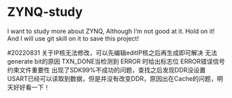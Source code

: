 # ZYNQ-study
I want to study more about ZYNQ, Although I‘m not good at it. Hold on it! And I will use git skill on it to save this project!

#20220831
关于IP核无法修改，可以先编辑editIP核之后再生成即可解决
无法generate bit的原因
TXN_DONE当检测到 ERROR 时给出标志位
ERROR错误信号
约束文件重要性
出现了SDK99%不成功的问题，查找之后发现DDR没设置
USART已经可以读取到数据，但是并没有改变DDR，原因出在Cache的问题，明天好好看一下！